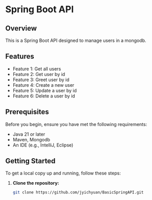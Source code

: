 # Spring Boot API

## Overview

This is a Spring Boot API designed to manage users in a mongodb.

## Features

- Feature 1: Get all users
- Feature 2: Get user by id
- Feature 3: Greet user by id
- Feature 4: Create a new user
- Feature 5: Update a user by id
- Feature 6: Delete a user by id


## Prerequisites

Before you begin, ensure you have met the following requirements:

- Java 21 or later
- Maven, Mongodb
- An IDE (e.g., IntelliJ, Eclipse)

## Getting Started

To get a local copy up and running, follow these steps:

1. **Clone the repository:**
   ```bash
   git clone https://github.com/jyichyuan/BasicSpringAPI.git
